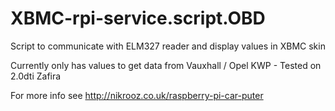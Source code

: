 # XBMC-rpi-service.script.OBD
Script to communicate with ELM327 reader and display values in XBMC skin

Currently only has values to get data from Vauxhall / Opel KWP - Tested on 2.0dti Zafira

For more info see http://nikrooz.co.uk/raspberry-pi-car-puter
